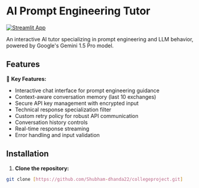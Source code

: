 # AI Prompt Engineering Tutor

[![Streamlit App](https://static.streamlit.io/badges/streamlit_badge_black_white.svg)](https://aipromptengineeringtutor.streamlit.app/)

An interactive AI tutor specializing in prompt engineering and LLM behavior, powered by Google's Gemini 1.5 Pro model.

## Features

🚀 **Key Features:**
- Interactive chat interface for prompt engineering guidance
- Context-aware conversation memory (last 10 exchanges)
- Secure API key management with encrypted input
- Technical response specialization filter
- Custom retry policy for robust API communication
- Conversation history controls
- Real-time response streaming
- Error handling and input validation

## Installation

1. **Clone the repository:**
```bash
git clone [https://github.com/Shubham-dhanda22/collegeproject.git]
